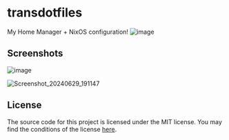 # transdotfiles
My Home Manager + NixOS configuration!
![image](https://github.com/brynblack/transdotfiles/assets/49110391/8e4788b9-50f1-4ed4-a7cd-ddc5fe3cbeb9)

## Screenshots
![image](https://github.com/brynblack/transdotfiles/assets/49110391/3ba5a792-8460-4f05-b655-b996f7212b5f)

![Screenshot_20240629_191147](https://github.com/brynblack/transdotfiles/assets/49110391/e9037f06-393f-486d-9a16-e4bfc5b2f25e)

## License
The source code for this project is licensed under the MIT license. You may find the conditions of the license [here](LICENSE.md).
